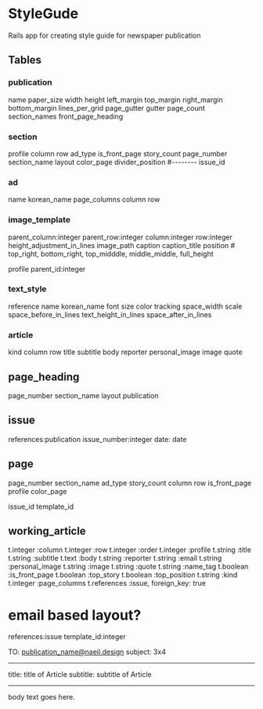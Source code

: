 # StyleGude

Rails app for creating style guide for newspaper publication

## Tables

### publication
  name
  paper_size
  width
  height
  left_margin
  top_margin
  right_margin
  bottom_margin
  lines_per_grid
  page_gutter
  gutter
  page_count
  section_names
  front_page_heading

### section
  profile
  column
  row
  ad_type
  is_front_page
  story_count
  page_number
  section_name
  layout
  color_page
  divider_position
  #--------
  issue_id

### ad
  name
  korean_name
  page_columns
  column
  row

### image_template
  parent_column:integer
  parent_row:integer
  column:integer
  row:integer
  height_adjustment_in_lines
  image_path
  caption
  caption_title
  position      # top_right, bottom_right, top_midddle, middle_middle, full_height

  <!-- top_offset_in_lines:integer
  bottom_offset_in_lines:integer -->
  profile
  parent_id:integer

### text_style
  reference
  name
  korean_name
  font
  size
  color
  tracking
  space_width
  scale
  space_before_in_lines
  text_height_in_lines
  space_after_in_lines

### article
  kind
  column
  row
  title
  subtitle
  body
  reporter
  personal_image
  image
  quote

## page_heading
  page_number
  section_name
  layout
  publication

## issue
  references:publication
  issue_number:integer
  date: date

## page
  page_number
  section_name
  ad_type
  story_count
  column
  row
  is_front_page
  profile
  color_page

  issue_id
  template_id

## working_article
  t.integer :column
  t.integer :row
  t.integer :order
  t.integer :profile
  t.string :title
  t.string :subtitle
  t.text :body
  t.string :reporter
  t.string :email
  t.string :personal_image
  t.string :image
  t.string :quote
  t.string :name_tag
  t.boolean :is_front_page
  t.boolean :top_story
  t.boolean :top_position
  t.string :kind
  t.integer :page_columns
  t.references :issue, foreign_key: true

# email based layout?
  references:issue
  template_id:integer


TO: publication_name@naeil.design
subject: 3x4

---
title: title of Article
subtitle: subtitle of Article
___

body text goes here.
